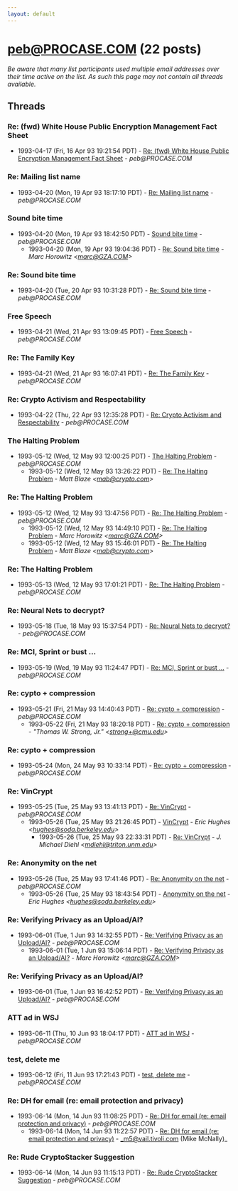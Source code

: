 ```yaml
---
layout: default
---
```


# peb@PROCASE.COM (22 posts)

_Be aware that many list participants used multiple email addresses over their time active on the list. As such this page may not contain all threads available._

## Threads

### Re: (fwd) White House Public Encryption Management Fact Sheet
+ 1993-04-17 (Fri, 16 Apr 93 19:21:54 PDT) - [Re: (fwd) White House Public Encryption Management Fact Sheet](/archive/1993/04/80e5d929f885d0215ee8e582f04d3d4a9270f848982496b0d9e0706bc396647a) - _peb@PROCASE.COM_

### Re: Mailing list name
+ 1993-04-20 (Mon, 19 Apr 93 18:17:10 PDT) - [Re: Mailing list name](/archive/1993/04/2760702e3fa519b1de0b94840fd44cb674caa5e10927cbe6afd9005f9e882167) - _peb@PROCASE.COM_

### Sound bite time
+ 1993-04-20 (Mon, 19 Apr 93 18:42:50 PDT) - [Sound bite time](/archive/1993/04/de8b72a8b181393b934e851650c97bf149f1d00a3d49c5411863673430d3c326) - _peb@PROCASE.COM_
  + 1993-04-20 (Mon, 19 Apr 93 19:04:36 PDT) - [Re: Sound bite time](/archive/1993/04/7a89031bc2f1164fc72a6a54f295aefdc8155951016e8982f65b9596a4654554) - _Marc Horowitz \<marc@GZA.COM\>_

### Re:  Sound bite time
+ 1993-04-20 (Tue, 20 Apr 93 10:31:28 PDT) - [Re:  Sound bite time](/archive/1993/04/a69a31b14c5507739353ce832f39bcb889704469ee68f8fdaab010211e4c0b4e) - _peb@PROCASE.COM_

### Free Speech
+ 1993-04-21 (Wed, 21 Apr 93 13:09:45 PDT) - [Free Speech](/archive/1993/04/7d5c3115d978696cb754b6044bbd4206abeb01a0f6ea5bc5a5208f333dbf5061) - _peb@PROCASE.COM_

### Re: The Family Key
+ 1993-04-21 (Wed, 21 Apr 93 16:07:41 PDT) - [Re: The Family Key](/archive/1993/04/62a35a47b345cad564adbad86f6aa1a579c28dd7604c931035391c8411454707) - _peb@PROCASE.COM_

### Re: Crypto Activism and Respectability
+ 1993-04-22 (Thu, 22 Apr 93 12:35:28 PDT) - [Re: Crypto Activism and Respectability](/archive/1993/04/068602e9d31f04e98290b0e4720743e884f3e5f0b28e95914be72ce1e8cf1620) - _peb@PROCASE.COM_

### The Halting Problem
+ 1993-05-12 (Wed, 12 May 93 12:00:25 PDT) - [The Halting Problem](/archive/1993/05/1b1b912294d8294f43a68cfafdcb03f4b5be7225976483d478496454ab8da33a) - _peb@PROCASE.COM_
  + 1993-05-12 (Wed, 12 May 93 13:26:22 PDT) - [Re: The Halting Problem](/archive/1993/05/f34f838298c0f7645e391878ba81256740e234cb2709b90264d01b6ad1553f18) - _Matt Blaze \<mab@crypto.com\>_

### Re: The Halting Problem
+ 1993-05-12 (Wed, 12 May 93 13:47:56 PDT) - [Re: The Halting Problem](/archive/1993/05/21e177047e11aa11aed462d8f754e672af7b5735de5a639c458bc941d881704a) - _peb@PROCASE.COM_
  + 1993-05-12 (Wed, 12 May 93 14:49:10 PDT) - [Re: The Halting Problem](/archive/1993/05/c3bfd9229c50207723a2e76a1acc531cecc55996789e55921982849e7587dfa4) - _Marc Horowitz \<marc@GZA.COM\>_
  + 1993-05-12 (Wed, 12 May 93 15:46:01 PDT) - [Re: The Halting Problem](/archive/1993/05/772e71fdcda765e8ac8603db842fc8e1e97935fee4e094d1e48cf51ccd07c555) - _Matt Blaze \<mab@crypto.com\>_

### Re: The Halting Problem
+ 1993-05-13 (Wed, 12 May 93 17:01:21 PDT) - [Re: The Halting Problem](/archive/1993/05/34d15821be86e957b9b32354c64c4af5e1d3d4bca93190252561f5377929b5f3) - _peb@PROCASE.COM_

### Re: Neural Nets to decrypt?
+ 1993-05-18 (Tue, 18 May 93 15:37:54 PDT) - [Re: Neural Nets to decrypt?](/archive/1993/05/b37f3e7d36f7a6b18ae678f9a0b4419d267822db973cf07cd717da6a81756ae9) - _peb@PROCASE.COM_

### Re: MCI, Sprint or bust ...
+ 1993-05-19 (Wed, 19 May 93 11:24:47 PDT) - [Re: MCI, Sprint or bust ...](/archive/1993/05/95f957eed22a24a8d2b22ffdd49987f3ea6c1127f00d371985a8aad8cc4189f0) - _peb@PROCASE.COM_

### Re: cypto + compression
+ 1993-05-21 (Fri, 21 May 93 14:40:43 PDT) - [Re: cypto + compression](/archive/1993/05/6eb9ca355336ea06636696c6c07bce14fa12e4d6b2d5f4e8ba636eb5afcadac3) - _peb@PROCASE.COM_
  + 1993-05-22 (Fri, 21 May 93 18:20:18 PDT) - [Re: cypto + compression](/archive/1993/05/12a1ce5847efb138c80333661979753a731121d08e2ef8af21f603ad16413f77) - _"Thomas W. Strong, Jr." \<strong+@cmu.edu\>_

### Re: cypto + compression
+ 1993-05-24 (Mon, 24 May 93 10:33:14 PDT) - [Re: cypto + compression](/archive/1993/05/945095b715c1b2beebe22406e33946aeac2ceaed1c3e4ec73055259180003dd9) - _peb@PROCASE.COM_

### Re: VinCrypt
+ 1993-05-25 (Tue, 25 May 93 13:41:13 PDT) - [Re: VinCrypt](/archive/1993/05/08b276e3c6c03cd9ffb7213fdd6c5b35fe4582f7ea9c1ff78d1a0cc81bfe840d) - _peb@PROCASE.COM_
  + 1993-05-26 (Tue, 25 May 93 21:26:45 PDT) - [VinCrypt](/archive/1993/05/dad3452bea309a6e81203d91a4ec0211205be1bb1157436912f569a5eab76e02) - _Eric Hughes \<hughes@soda.berkeley.edu\>_
    + 1993-05-26 (Tue, 25 May 93 22:33:31 PDT) - [Re: VinCrypt](/archive/1993/05/067a9ab6880b367d6694e37b3aea6056af8684943c2eab4c77ca626b80d5d0a4) - _J. Michael Diehl \<mdiehl@triton.unm.edu\>_

### Re: Anonymity on the net
+ 1993-05-26 (Tue, 25 May 93 17:41:46 PDT) - [Re: Anonymity on the net](/archive/1993/05/ebda0f18c913290b36f898e30650aa8c00f4b471e0aebd167dd61d99d25ab716) - _peb@PROCASE.COM_
  + 1993-05-26 (Tue, 25 May 93 18:43:54 PDT) - [Anonymity on the net](/archive/1993/05/2a53a0d799c800e5eafc6eb440de285d003a21930a2a32de95af4e30aeb068b5) - _Eric Hughes \<hughes@soda.berkeley.edu\>_

### Re: Verifying Privacy as an Upload/AI?
+ 1993-06-01 (Tue, 1 Jun 93 14:32:55 PDT) - [Re: Verifying Privacy as an Upload/AI?](/archive/1993/06/3ff1aa11357516ca10e3aca2b4a71dac8aebb292d90404af0434d7bc11799345) - _peb@PROCASE.COM_
  + 1993-06-01 (Tue, 1 Jun 93 15:06:14 PDT) - [Re: Verifying Privacy as an Upload/AI?](/archive/1993/06/28a10857540a03f626dba9a52065187c8b6e839b54bac100b0d9e5db3b5b9ec2) - _Marc Horowitz \<marc@GZA.COM\>_

### Re: Verifying Privacy as an Upload/AI?
+ 1993-06-01 (Tue, 1 Jun 93 16:42:52 PDT) - [Re: Verifying Privacy as an Upload/AI?](/archive/1993/06/baf33867ed8c92e6a8e68e0620a93419e6d55fc1f5c24f7fe06813babc226b31) - _peb@PROCASE.COM_

### ATT ad in WSJ
+ 1993-06-11 (Thu, 10 Jun 93 18:04:17 PDT) - [ATT ad in WSJ](/archive/1993/06/c3d5258b706c4645489a9c0f4b14b95e6c4760a39d3ac349eb9031f0fe4e66e5) - _peb@PROCASE.COM_

### test, delete me
+ 1993-06-12 (Fri, 11 Jun 93 17:21:43 PDT) - [test, delete me](/archive/1993/06/e5e5d444f51922408abfa618a775fe0b546f28659468f80d54b702ba7a4ed2d2) - _peb@PROCASE.COM_

### Re: DH for email (re: email protection and privacy)
+ 1993-06-14 (Mon, 14 Jun 93 11:08:25 PDT) - [Re: DH for email (re: email protection and privacy)](/archive/1993/06/f1f9f1f571d6d5928045bceee49f4467affd2a0f66497c60f73560a5e1b552ee) - _peb@PROCASE.COM_
  + 1993-06-14 (Mon, 14 Jun 93 11:22:57 PDT) - [Re: DH for email (re: email protection and privacy)](/archive/1993/06/3b3e9559c0915f740de353fddb491367b986504c180cfea7f7114aca1ea4fed6) - _m5@vail.tivoli.com (Mike McNally)_

### Re: Rude CryptoStacker Suggestion
+ 1993-06-14 (Mon, 14 Jun 93 11:15:13 PDT) - [Re: Rude CryptoStacker Suggestion](/archive/1993/06/ce5c79d3a9c746ff86add748a1e2f6436c2bc5edc044166ce257a181615c41b4) - _peb@PROCASE.COM_

